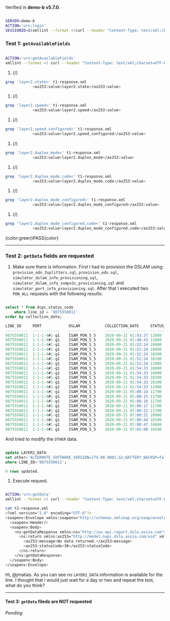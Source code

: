 Verified in **demo-b v5.7.0**.

```sh

SERVER=demo-b
ACTION='urn:login'
SESSIONID=$(xmllint --format <(curl --header "Content-Type: text/xml;charset=UTF-8" --header "SOAPAction:$ACTION" --data @login.env http://$SERVER.assia-inc.com:8080/expresse/services/authentication.authenticationHttpSoap11Endpoint/ ) | sed -n -e  's/.\+sessionId>\(.\+\)<\/.\+/\1/p')

```

### Test 1: `getAvailableFields`
```sh

ACTION='urn:getAvailableFields' 
xmllint --format <( curl --header "Content-Type: text/xml;charset=UTF-8" --header "SOAPAction:$ACTION" --header "cookie:JSESSIONID=$SESSIONID" --data @getAvailableFields.env http://$SERVER.assia-inc.com:8080/expresse/services/pe_data.pe_dataHttpSoap11Endpoint/ ) > t1-response.xml

```

1. (/)
```sh
grep 'layer2.state<' t1-response.xml
            <ax253:value>layer2.state</ax253:value>
```
1. (/)
```sh
grep 'layer2.speed<' t1-response.xml
            <ax253:value>layer2.speed</ax253:value>
```
1. (/)
```sh
grep 'layer2.speed_configured<' t1-response.xml
            <ax253:value>layer2.speed_configured</ax253:value>
```
1. (/)
```sh
grep 'layer2.duplex_mode<' t1-response.xml
            <ax253:value>layer2.duplex_mode</ax253:value>
```
1. (/)
```sh
grep 'layer2.duplex_mode.code<' t1-response.xml
            <ax253:value>layer2.duplex_mode.code</ax253:value>
```
1. (/)
```sh
grep 'layer2.duplex_mode_configured<' t1-response.xml
            <ax253:value>layer2.duplex_mode_configured</ax253:value>
```
1. (/)
```sh
grep 'layer2.duplex_mode_configured.code<' t1-response.xml
            <ax253:value>layer2.duplex_mode_configured.code</ax253:value>
```

{color:green}PASS{color}

----
### Test 2: `getData` fields are requested
1. Make sure there is information.
First I had to provision the DSLAM using: `provision_odn_3splitters.sql`, `provision_odn.sql`, `simulator_dslam_info_provisioning.sql`, `simulator_dslam_info_snmpv2c_provisioning.sql` and `simulator_port_info_provisioning.sql`. After that I executed two `PON_ALL` requests with the following results:
```sql

select * from dcpc_status_code
	where line_id = '9875550011'
order by collection_date;

LINE_ID   	PORT        	DSLAM       	COLLECTION_DATE    	STATUS_CODE
----------	------------	------------	-------------------	-----------
9875550011	1-1-1-4#1-g1	ISAM_PON_5_5	2020-09-21 01:43:37	11080      
9875550011	1-1-1-4#1-g1	ISAM_PON_5_5	2020-09-21 01:48:43	11080      
9875550011	1-1-1-4#1-g1	ISAM_PON_5_5	2020-09-21 01:52:24	10900      
9875550011	1-1-1-4#1-g1	ISAM_PON_5_5	2020-09-21 01:52:24	10800      
9875550011	1-1-1-4#1-g1	ISAM_PON_5_5	2020-09-21 01:52:24	10200      
9875550011	1-1-1-4#1-g1	ISAM_PON_5_5	2020-09-21 01:52:24	10100      
9875550011	1-1-1-4#1-g1	ISAM_PON_5_5	2020-09-21 01:52:24	11000      
9875550011	1-1-1-4#1-g1	ISAM_PON_5_5	2020-09-21 01:54:33	10800      
9875550011	1-1-1-4#1-g1	ISAM_PON_5_5	2020-09-21 01:54:33	10900      
9875550011	1-1-1-4#1-g1	ISAM_PON_5_5	2020-09-21 01:54:33	10200      
9875550011	1-1-1-4#1-g1	ISAM_PON_5_5	2020-09-21 01:54:33	10100      
9875550011	1-1-1-4#1-g1	ISAM_PON_5_5	2020-09-21 01:54:33	11000      
9875550011	1-1-1-4#1-g1	ISAM_PON_5_5	2020-09-21 05:08:14	11700      
9875550011	1-1-1-4#1-g1	ISAM_PON_5_5	2020-09-21 05:08:15	11700      
9875550011	1-1-1-4#1-g1	ISAM_PON_5_5	2020-09-21 05:08:16	11700      
9875550011	1-1-1-4#1-g1	ISAM_PON_5_5	2020-09-21 05:08:17	11700      
9875550011	1-1-1-4#1-g1	ISAM_PON_5_5	2020-09-21 07:00:22	11700      
9875550011	1-1-1-4#1-g1	ISAM_PON_5_5	2020-09-21 07:00:31	10900      
9875550011	1-1-1-4#1-g1	ISAM_PON_5_5	2020-09-21 07:00:44	10100      
9875550011	1-1-1-4#1-g1	ISAM_PON_5_5	2020-09-21 07:00:47	10800      
9875550011	1-1-1-4#1-g1	ISAM_PON_5_5	2020-09-21 07:01:00	10200      

```
And tried to modify the `OTHER` data.
```sql

update LAYER2_DATA 
set other='ALTERNATE_SOFTWARE_VERSION=J74.00.0001.G2;BATTERY_BACKUP=false;CLEI_CODE=BVL3AX7DTA;DESCRIPTION=1380 Troy S;HARDWARE_VERSION=D;MODE=dual;OMCC_VERSION=G_988_2011_Amd_1_Base;PART_NUMBER=1287702G1C;REGISTRATION_ID=0003010424;TRAFFIC_MANAGEMENT=priorityControlled' 
where LINE_ID='9875550011';

0 rows updated.

```
1. Execute request.
```sh

ACTION='urn:getData' 
xmllint --format <( curl --header "Content-Type: text/xml;charset=UTF-8" --header "SOAPAction:$ACTION" --header "cookie:JSESSIONID=$SESSIONID" --data @getData.env http://$SERVER.assia-inc.com:8080/expresse/services/pe_data.pe_dataHttpSoap11Endpoint/ ) > t2-response.xml

```
```sh
cat t2-response.xml
<?xml version="1.0" encoding="UTF-8"?>
<soapenv:Envelope xmlns:soapenv="http://schemas.xmlsoap.org/soap/envelope/">
  <soapenv:Header/>
  <soapenv:Body>
    <ns:getDataResponse xmlns:ns="http://ws.api.report.dslo.assia.com">
      <ns:return xmlns:ax253="http://model.napi.dslo.assia.com/xsd" xmlns:xsi="http://www.w3.org/2001/XMLSchema-instance" xsi:type="ax253:ResponseDataBean">
        <ax253:message>No data returned.</ax253:message>
        <ax253:statusCode>30</ax253:statusCode>
      </ns:return>
    </ns:getDataResponse>
  </soapenv:Body>
</soapenv:Envelope>
```
Hi, @jmatias. As you can see no `LAYER2_DATA` information is available for the line. I thought that I would just wait for a day or two and repeat the test, what do you think?

----
#### Test 3: `getData` fileds are NOT requested
_Pending_
